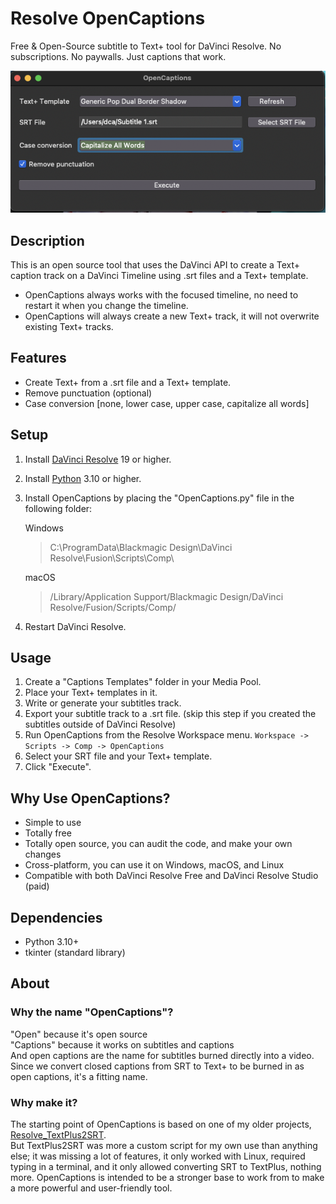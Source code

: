 # Resolve OpenCaptions
Free & Open-Source subtitle to Text+ tool for DaVinci Resolve. No subscriptions. No paywalls. Just captions that work.

![OpenCaptions](docs/images/ui.png)

## Description
This is an open source tool that uses the DaVinci API to create a Text+ caption track on a DaVinci Timeline using .srt files and a Text+ template.

- OpenCaptions always works with the focused timeline, no need to restart it when you change the timeline.
- OpenCaptions will always create a new Text+ track, it will not overwrite existing Text+ tracks.

## Features
- Create Text+ from a .srt file and a Text+ template.
- Remove punctuation (optional)
- Case conversion [none, lower case, upper case, capitalize all words]

## Setup
1. Install [DaVinci Resolve](https://www.blackmagicdesign.com/products/davinciresolve) 19 or higher.
2. Install [Python](https://www.python.org/downloads/) 3.10 or higher.
3. Install OpenCaptions by placing the "OpenCaptions.py" file in the following folder:
    
    Windows 
    > C:\ProgramData\Blackmagic Design\DaVinci Resolve\Fusion\Scripts\Comp\
    
    macOS  
    > /Library/Application Support/Blackmagic Design/DaVinci Resolve/Fusion/Scripts/Comp/

4. Restart DaVinci Resolve.

## Usage
1. Create a "Captions Templates" folder in your Media Pool. 
2. Place your Text+ templates in it.
3. Write or generate your subtitles track.
4. Export your subtitle track to a .srt file. (skip this step if you created the subtitles outside of DaVinci Resolve)
5. Run OpenCaptions from the Resolve Workspace menu. `Workspace -> Scripts -> Comp -> OpenCaptions`
6. Select your SRT file and your Text+ template.
7. Click "Execute".

## Why Use OpenCaptions?
- Simple to use
- Totally free
- Totally open source, you can audit the code, and make your own changes
- Cross-platform, you can use it on Windows, macOS, and Linux
- Compatible with both DaVinci Resolve Free and DaVinci Resolve Studio (paid)

## Dependencies
- Python 3.10+
- tkinter (standard library)

## About

### Why the name "OpenCaptions"?
"Open" because it's open source  
"Captions" because it works on subtitles and captions  
And open captions are the name for subtitles burned directly into a video. Since we convert closed captions from SRT to Text+ to be burned in as open captions, it's a fitting name.

### Why make it?
The starting point of OpenCaptions is based on one of my older projects, [Resolve_TextPlus2SRT](https://github.com/david-ca6/Resolve_TextPlus2SRT).  
But TextPlus2SRT was more a custom script for my own use than anything else; it was missing a lot of features, it only worked with Linux, required typing in a terminal, and it only allowed converting SRT to TextPlus, nothing more. OpenCaptions is intended to be a stronger base to work from to make a more powerful and user-friendly tool.
